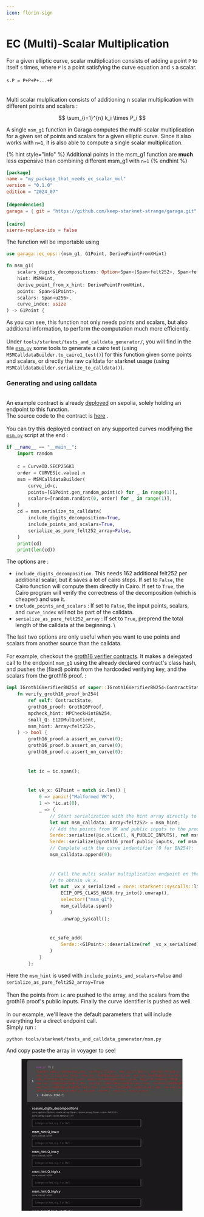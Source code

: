 ```yaml
---
icon: florin-sign
---
```


# EC (Multi)-Scalar Multiplication

For a given elliptic curve, scalar multiplication consists of adding a point  `P` to itself `s` times, where `P` is a point satisfying the curve equation and `s` a scalar. \
\
`s.P = P+P+P+...+P`\
\
\
Multi scalar mulplication consists of additioning n scalar multiplication with different points and scalars :

$$
\sum_{i=1}^{n} k_i \times P_i
$$



A single `msm_g1` function in Garaga computes the multi-scalar multiplication for a given set of points and scalars for a given elliptic curve. Since it also works with `n=1`, it is also able to compute a single scalar multiplication.

{% hint style="info" %}
Additional points in the msm\_g1 function are **much** less expensive than combining different msm\_g1 with `n=1`
{% endhint %}

```toml
[package]
name = "my_package_that_needs_ec_scalar_mul"
version = "0.1.0"
edition = "2024_07"

[dependencies]
garaga = { git = "https://github.com/keep-starknet-strange/garaga.git" }

[cairo]
sierra-replace-ids = false
```

The function will be importable using&#x20;

```rust
use garaga::ec_ops::{msm_g1, G1Point, DerivePointFromXHint}
```

```rust
fn msm_g1(
    scalars_digits_decompositions: Option<Span<(Span<felt252>, Span<felt252>)>>,
    hint: MSMHint,
    derive_point_from_x_hint: DerivePointFromXHint,
    points: Span<G1Point>,
    scalars: Span<u256>,
    curve_index: usize
) -> G1Point {
```

As you can see, this function not only needs points and scalars, but also additional information, to perform the computation much more efficiently. \
\
Under `tools/starknet/tests_and_calldata_generator/`, you will find in the file [`msm.py`](https://github.com/keep-starknet-strange/garaga/blob/main/tools/starknet/tests\_and\_calldata\_generators/msm.py) some tools to generate a cairo test (using `MSMCalldataBuilder.to_cairo1_test()`) for this function given some points and scalars, or directly the raw calldata for starknet usage (using `MSMCalldataBuilder.serialize_to_calldata()`).&#x20;

### Generating and using calldata

\
An example contract is already [deployed](https://sepolia.voyager.online/contract/0x012686bdb4ca3f22ffc93dfe1e24d72294aac38a4f6b997b456fb4368fb3390b#readContract) on sepolia, solely holding an endpoint to this function. \
The source code to the contract is [here](https://github.com/keep-starknet-strange/garaga/blob/main/src/cairo/contracts/universal\_ecip/src/lib.cairo) .\
\
You can try this deployed contract on any supported curves modifying the [`msm.py`](https://github.com/keep-starknet-strange/garaga/blob/main/hydra/garaga/starknet/tests\_and\_calldata\_generators/msm.py) script at the end :&#x20;

```python
if __name__ == "__main__":
    import random

    c = CurveID.SECP256K1
    order = CURVES[c.value].n
    msm = MSMCalldataBuilder(
        curve_id=c,
        points=[G1Point.gen_random_point(c) for _ in range(1)],
        scalars=[random.randint(0, order) for _ in range(1)],
    )
    cd = msm.serialize_to_calldata(
        include_digits_decomposition=True,
        include_points_and_scalars=True,
        serialize_as_pure_felt252_array=False,
    )
    print(cd)
    print(len(cd))
```

The options are :

* `include_digits_decomposition`. This needs 162 additional felt252 per additional scalar, but it saves a lot of cairo steps. If set to `False`, the Cairo function will compute them directly in Cairo. If set to `True`, the Cairo program will verify the correctness of the decomposition (which is cheaper) and use it.
* `include_points_and_scalars` : If set to `False`, the input points, scalars, and `curve_index` will not be part of the calldata.
* `serialize_as_pure_felt252_array` : If set to `True`, preprend the total length of the calldata at the beginning. \


The last two options are only useful when you want to use points and scalars from another source than the calldata. \
\
For example, checkout the [groth16 verifier contracts](https://github.com/keep-starknet-strange/garaga/blob/8b6dddb9738c62a140fcbd3f9a80208ff07b9853/src/cairo/contracts/groth16\_example\_bn254/src/groth16\_verifier.cairo#L34-L73). It makes a delegated call to the endpoint `msm_g1`  using the already declared contract's class hash, and pushes the (fixed) points from the hardcoded verifying key, and the scalars from the groth16 proof. :

```rust
impl IGroth16VerifierBN254 of super::IGroth16VerifierBN254<ContractState> {
    fn verify_groth16_proof_bn254(
        ref self: ContractState,
        groth16_proof: Groth16Proof,
        mpcheck_hint: MPCheckHintBN254,
        small_Q: E12DMulQuotient,
        msm_hint: Array<felt252>,
    ) -> bool {
        groth16_proof.a.assert_on_curve(0);
        groth16_proof.b.assert_on_curve(0);
        groth16_proof.c.assert_on_curve(0);


        let ic = ic.span();


        let vk_x: G1Point = match ic.len() {
            0 => panic!("Malformed VK"),
            1 => *ic.at(0),
            _ => {
                // Start serialization with the hint array directly to avoid copying it.
                let mut msm_calldata: Array<felt252> = msm_hint;
                // Add the points from VK and public inputs to the proof.
                Serde::serialize(@ic.slice(1, N_PUBLIC_INPUTS), ref msm_calldata);
                Serde::serialize(@groth16_proof.public_inputs, ref msm_calldata);
                // Complete with the curve indentifier (0 for BN254):
                msm_calldata.append(0);


                // Call the multi scalar multiplication endpoint on the Garaga ECIP ops contract
                // to obtain vk_x.
                let mut _vx_x_serialized = core::starknet::syscalls::library_call_syscall(
                    ECIP_OPS_CLASS_HASH.try_into().unwrap(),
                    selector!("msm_g1"),
                    msm_calldata.span()
                )
                    .unwrap_syscall();


                ec_safe_add(
                    Serde::<G1Point>::deserialize(ref _vx_x_serialized).unwrap(), *ic.at(0), 0
                )
            }
        };
```

Here the `msm_hint` is used with `include_points_and_scalars=False` and `serialize_as_pure_felt252_array=True`\
\
Then the points from `ic` are pushed to the array, and the scalars from the groth16 proof's public inputs. Finally the curve identifier is pushed as well. \
\
In our example, we'll leave the default parameters that will include everything for a direct endpoint call. \
Simply run :

```
python tools/starknet/tests_and_calldata_generator/msm.py
```

And copy paste the array in voyager to see!

<figure><img src="../.gitbook/assets/ezgif-7-46048b79f9.gif" alt=""><figcaption></figcaption></figure>
